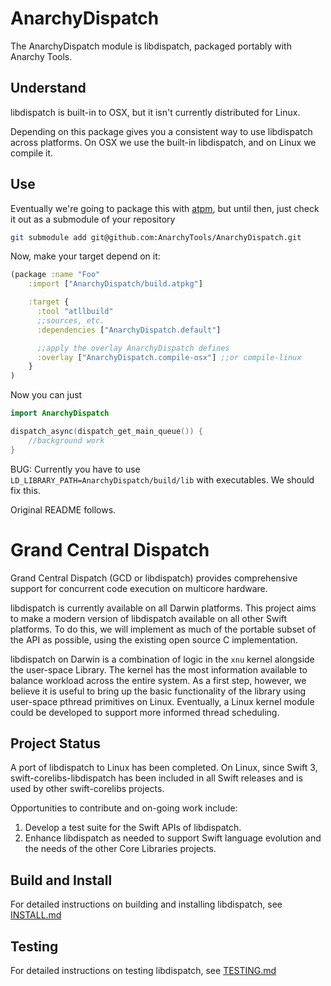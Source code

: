 # AnarchyDispatch

The AnarchyDispatch module is libdispatch, packaged portably with Anarchy Tools.

## Understand

libdispatch is built-in to OSX, but it isn't currently distributed for Linux.

Depending on this package gives you a consistent way to use libdispatch across platforms.  On OSX we use the built-in libdispatch, and on Linux we compile it.

## Use

Eventually we're going to package this with [atpm](https://github.com/AnarchyTools/atpm), but until then, just check it out as a submodule of your repository

```bash
git submodule add git@github.com:AnarchyTools/AnarchyDispatch.git
```

Now, make your target depend on it:

```clojure
(package :name "Foo"
    :import ["AnarchyDispatch/build.atpkg"]

    :target {
      :tool "atllbuild"
      ;;sources, etc.
      :dependencies ["AnarchyDispatch.default"]

      ;;apply the overlay AnarchyDispatch defines
      :overlay ["AnarchyDispatch.compile-osx"] ;;or compile-linux
    }
)
```

Now you can just

```swift
import AnarchyDispatch

dispatch_async(dispatch_get_main_queue()) {
    //background work
}
```

BUG: Currently you have to use `LD_LIBRARY_PATH=AnarchyDispatch/build/lib` with executables.  We should fix this.

Original README follows.


# Grand Central Dispatch

Grand Central Dispatch (GCD or libdispatch) provides comprehensive support for concurrent code execution on multicore hardware.

libdispatch is currently available on all Darwin platforms. This project aims to make a modern version of libdispatch available on all other Swift platforms. To do this, we will implement as much of the portable subset of the API as possible, using the existing open source C implementation.

libdispatch on Darwin is a combination of logic in the `xnu` kernel alongside the user-space Library. The kernel has the most information available to balance workload across the entire system. As a first step, however, we believe it is useful to bring up the basic functionality of the library using user-space pthread primitives on Linux.  Eventually, a Linux kernel module could be developed to support more informed thread scheduling.

## Project Status

A port of libdispatch to Linux has been completed. On Linux, since Swift 3, swift-corelibs-libdispatch has been included in all Swift releases and is used by other swift-corelibs projects.

Opportunities to contribute and on-going work include:

1. Develop a test suite for the Swift APIs of libdispatch.
2. Enhance libdispatch as needed to support Swift language evolution and the needs of the other Core Libraries projects.

## Build and Install

For detailed instructions on building and installing libdispatch, see [INSTALL.md](INSTALL.md)

## Testing

For detailed instructions on testing libdispatch, see [TESTING.md](TESTING.md)

